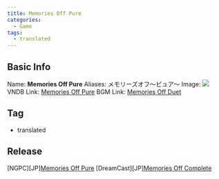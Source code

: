 ```yaml
---
title: Memories Off Pure
categories:
  - Game
tags:
  - translated
---
```

## Basic Info

Name: **Memories Off Pure**
Aliases: メモリーズオフ～ピュア～
Image: ![](https://s2.vndb.org/cv/86/15686.jpg)
VNDB Link: [Memories Off Pure](https://vndb.org/v1284)
BGM Link: [Memories Off Duet](https://bangumi.tv/subject/52492)

## Tag

 - translated

## Release

\[NGPC\]\[JP\][Memories Off Pure](../../r/r2422/)
\[DreamCast\]\[JP\][Memories Off Complete](../../r/r2198/)